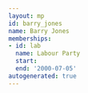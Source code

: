 ```yaml
---
layout: mp
id: barry_jones
name: Barry Jones
memberships:
- id: lab
  name: Labour Party
  start: 
  end: '2000-07-05'
autogenerated: true
---
```

